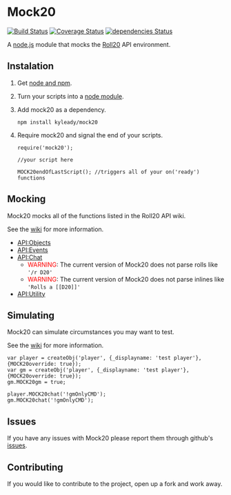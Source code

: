 # Mock20

[![Build Status](https://travis-ci.org/kyleady/Mock20.svg?branch=master)](https://travis-ci.org/kyleady/Mock20) [![Coverage Status](https://coveralls.io/repos/github/kyleady/Mock20/badge.svg?branch=master)](https://coveralls.io/github/kyleady/Mock20?branch=master) [![dependencies Status](https://david-dm.org/kyleady/Mock20/status.png)](https://david-dm.org/kyleady/Mock20)


A [node.js](https://nodejs.org/en/) module that mocks the [Roll20](https://roll20.net/) API environment.

## Instalation

1) Get [node and npm](https://www.npmjs.com/get-npm).

2) Turn your scripts into a [node module](https://docs.npmjs.com/getting-started/creating-node-modules).

3) Add mock20 as a dependency.

    `npm install kyleady/mock20`

4) Require mock20 and signal the end of your scripts.

    ```
    require('mock20');
     
    //your script here
    
    MOCK20endOfLastScript(); //triggers all of your on('ready') functions
    ```
## Mocking

Mock20 mocks all of the functions listed in the Roll20 API wiki.

See the [wiki](https://github.com/kyleady/Mock20/wiki) for more information.

* [API:Objects](https://wiki.roll20.net/API:Introduction)
* [API:Events](https://wiki.roll20.net/API:Events)
* [API:Chat](https://wiki.roll20.net/API:Chat)
  * <span style="color:red">WARNING</span>: The current version of Mock20 does not parse rolls like `'/r D20'`
  * <span style="color:red">WARNING</span>: The current version of Mock20 does not parse inlines like  `'Rolls a [[D20]]'`
* [API:Utility](https://wiki.roll20.net/API:Utility_Functions)

## Simulating

Mock20 can simulate circumstances you may want to test.

See the [wiki](https://github.com/kyleady/Mock20/wiki) for more information.

```
var player = createObj('player', {_displayname: 'test player'}, {MOCK20override: true});
var gm = createObj('player', {_displayname: 'test player'}, {MOCK20override: true});
gm.MOCK20gm = true;

player.MOCK20chat('!gmOnlyCMD');
gm.MOCK20chat('!gmOnlyCMD');
```

## Issues

If you have any issues with Mock20 please report them through github's [issues](https://github.com/kyleady/Mock20/issues).

## Contributing

If you would like to contribute to the project, open up a fork and work away.
